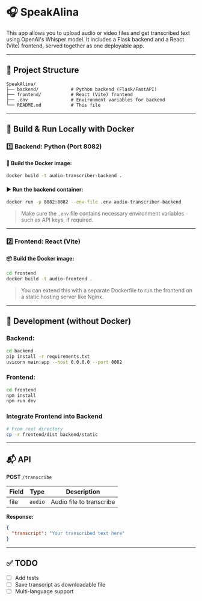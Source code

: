# 🎧 SpeakAlina

This app allows you to upload audio or video files and get transcribed text using OpenAI's Whisper model.
It includes a Flask backend and a React (Vite) frontend, served together as one deployable app.

---

## 🧱 Project Structure

```
SpeakAlina/
├── backend/            # Python backend (Flask/FastAPI)
├── frontend/           # React (Vite) frontend
├── .env                # Environment variables for backend
└── README.md           # This file
```

---

## 🚀 Build & Run Locally with Docker

### 1️⃣ Backend: Python (Port 8082)

#### 🔧 Build the Docker image:
```bash
docker build -t audio-transcriber-backend .
```

#### ▶️ Run the backend container:
```bash
docker run -p 8082:8082 --env-file .env audio-transcriber-backend
```

> Make sure the `.env` file contains necessary environment variables such as API keys, if required.

---

### 2️⃣ Frontend: React (Vite)

#### 📦 Build the Docker image:
```bash
cd frontend
docker build -t audio-frontend .
```

> You can extend this with a separate Dockerfile to run the frontend on a static hosting server like Nginx.

---

## 🧪 Development (without Docker)

### Backend:
```bash
cd backend
pip install -r requirements.txt
uvicorn main:app --host 0.0.0.0 --port 8082
```

### Frontend:
```bash
cd frontend
npm install
npm run dev
```

### Integrate Frontend into Backend

```bash
# From root directory
cp -r frontend/dist backend/static
```

---


## 📬 API

**POST** `/transcribe`

| Field | Type   | Description          |
|-------|--------|----------------------|
| file  | `audio` | Audio file to transcribe |

**Response:**
```json
{
  "transcript": "Your transcribed text here"
}
```

---

## ✅ TODO

- [ ] Add tests
- [ ] Save transcript as downloadable file
- [ ] Multi-language support
